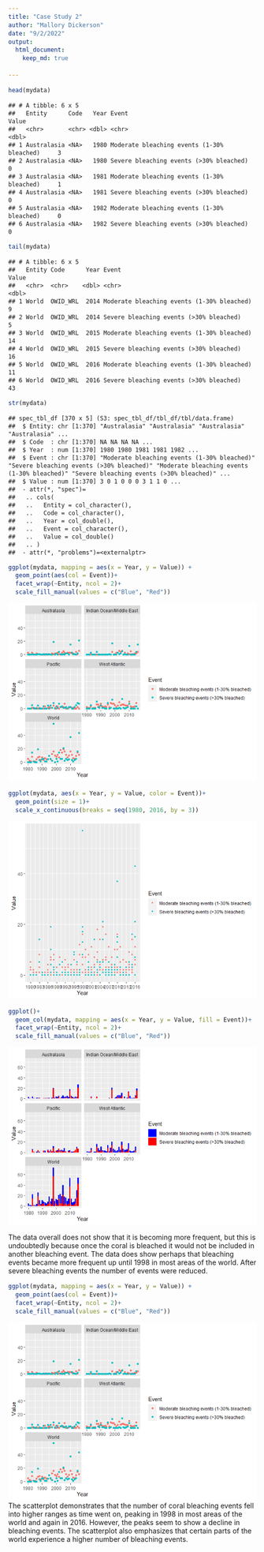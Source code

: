 ```yaml
---
title: "Case Study 2"
author: "Mallory Dickerson"
date: "9/2/2022"
output: 
  html_document:
    keep_md: true

---
```





```r
head(mydata)
```

```
## # A tibble: 6 x 5
##   Entity      Code   Year Event                                      Value
##   <chr>       <chr> <dbl> <chr>                                      <dbl>
## 1 Australasia <NA>   1980 Moderate bleaching events (1-30% bleached)     3
## 2 Australasia <NA>   1980 Severe bleaching events (>30% bleached)        0
## 3 Australasia <NA>   1981 Moderate bleaching events (1-30% bleached)     1
## 4 Australasia <NA>   1981 Severe bleaching events (>30% bleached)        0
## 5 Australasia <NA>   1982 Moderate bleaching events (1-30% bleached)     0
## 6 Australasia <NA>   1982 Severe bleaching events (>30% bleached)        0
```

```r
tail(mydata)
```

```
## # A tibble: 6 x 5
##   Entity Code      Year Event                                      Value
##   <chr>  <chr>    <dbl> <chr>                                      <dbl>
## 1 World  OWID_WRL  2014 Moderate bleaching events (1-30% bleached)     9
## 2 World  OWID_WRL  2014 Severe bleaching events (>30% bleached)        5
## 3 World  OWID_WRL  2015 Moderate bleaching events (1-30% bleached)    14
## 4 World  OWID_WRL  2015 Severe bleaching events (>30% bleached)       16
## 5 World  OWID_WRL  2016 Moderate bleaching events (1-30% bleached)    11
## 6 World  OWID_WRL  2016 Severe bleaching events (>30% bleached)       43
```

```r
str(mydata)
```

```
## spec_tbl_df [370 x 5] (S3: spec_tbl_df/tbl_df/tbl/data.frame)
##  $ Entity: chr [1:370] "Australasia" "Australasia" "Australasia" "Australasia" ...
##  $ Code  : chr [1:370] NA NA NA NA ...
##  $ Year  : num [1:370] 1980 1980 1981 1981 1982 ...
##  $ Event : chr [1:370] "Moderate bleaching events (1-30% bleached)" "Severe bleaching events (>30% bleached)" "Moderate bleaching events (1-30% bleached)" "Severe bleaching events (>30% bleached)" ...
##  $ Value : num [1:370] 3 0 1 0 0 0 3 1 1 0 ...
##  - attr(*, "spec")=
##   .. cols(
##   ..   Entity = col_character(),
##   ..   Code = col_character(),
##   ..   Year = col_double(),
##   ..   Event = col_character(),
##   ..   Value = col_double()
##   .. )
##  - attr(*, "problems")=<externalptr>
```

```r
ggplot(mydata, mapping = aes(x = Year, y = Value)) +
  geom_point(aes(col = Event))+
  facet_wrap(~Entity, ncol = 2)+
  scale_fill_manual(values = c("Blue", "Red"))
```

![](CaseStudy2-script_files/figure-html/plot1-1.png)<!-- -->

```r
ggplot(mydata, aes(x = Year, y = Value, color = Event))+
  geom_point(size = 1)+
  scale_x_continuous(breaks = seq(1980, 2016, by = 3))
```

![](CaseStudy2-script_files/figure-html/plot1-2.png)<!-- -->



```r
ggplot()+
  geom_col(mydata, mapping = aes(x = Year, y = Value, fill = Event))+
  facet_wrap(~Entity, ncol = 2)+
  scale_fill_manual(values = c("Blue", "Red"))
```

![](CaseStudy2-script_files/figure-html/plot2-1.png)<!-- -->

The data overall does not show that it is becoming more frequent, but this is undoubtedly because once the coral
is bleached it would not be included in another bleaching event. The data does show perhaps that bleaching events became more frequent up until 1998 in most areas of the world. After severe bleaching events the number of events were reduced.


```r
ggplot(mydata, mapping = aes(x = Year, y = Value)) +
  geom_point(aes(col = Event))+
  facet_wrap(~Entity, ncol = 2)+
  scale_fill_manual(values = c("Blue", "Red"))
```

![](CaseStudy2-script_files/figure-html/plot3-1.png)<!-- -->
The scatterplot demonstrates that the number of coral bleaching events fell into higher ranges as time went on,
peaking in 1998 in most areas of the world and again in 2016. However, the peaks seem to show a decline in bleaching events. The scatterplot also emphasizes that certain parts of the world experience a higher number of bleaching events.

